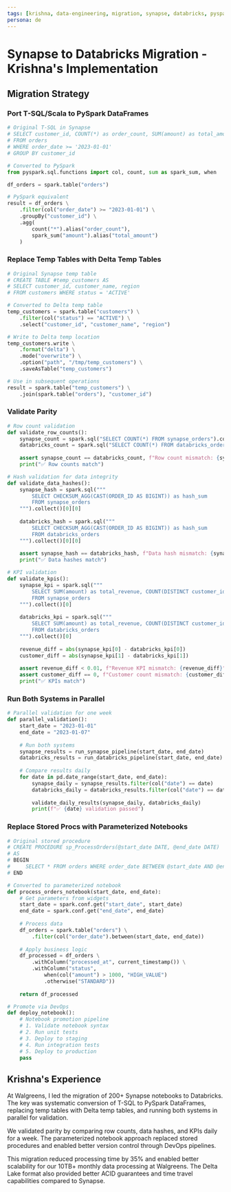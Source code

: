 ```yaml
---
tags: [krishna, data-engineering, migration, synapse, databricks, pyspark, t-sql]
persona: de
---
```


# Synapse to Databricks Migration - Krishna's Implementation

## Migration Strategy

### Port T-SQL/Scala to PySpark DataFrames
```python
# Original T-SQL in Synapse
# SELECT customer_id, COUNT(*) as order_count, SUM(amount) as total_amount
# FROM orders 
# WHERE order_date >= '2023-01-01'
# GROUP BY customer_id

# Converted to PySpark
from pyspark.sql.functions import col, count, sum as spark_sum, when

df_orders = spark.table("orders")

# PySpark equivalent
result = df_orders \
    .filter(col("order_date") >= "2023-01-01") \
    .groupBy("customer_id") \
    .agg(
        count("*").alias("order_count"),
        spark_sum("amount").alias("total_amount")
    )
```

### Replace Temp Tables with Delta Temp Tables
```python
# Original Synapse temp table
# CREATE TABLE #temp_customers AS
# SELECT customer_id, customer_name, region
# FROM customers WHERE status = 'ACTIVE'

# Converted to Delta temp table
temp_customers = spark.table("customers") \
    .filter(col("status") == "ACTIVE") \
    .select("customer_id", "customer_name", "region")

# Write to Delta temp location
temp_customers.write \
    .format("delta") \
    .mode("overwrite") \
    .option("path", "/tmp/temp_customers") \
    .saveAsTable("temp_customers")

# Use in subsequent operations
result = spark.table("temp_customers") \
    .join(spark.table("orders"), "customer_id")
```

### Validate Parity
```python
# Row count validation
def validate_row_counts():
    synapse_count = spark.sql("SELECT COUNT(*) FROM synapse_orders").collect()[0][0]
    databricks_count = spark.sql("SELECT COUNT(*) FROM databricks_orders").collect()[0][0]
    
    assert synapse_count == databricks_count, f"Row count mismatch: {synapse_count} vs {databricks_count}"
    print("✅ Row counts match")

# Hash validation for data integrity
def validate_data_hashes():
    synapse_hash = spark.sql("""
        SELECT CHECKSUM_AGG(CAST(ORDER_ID AS BIGINT)) as hash_sum
        FROM synapse_orders
    """).collect()[0][0]
    
    databricks_hash = spark.sql("""
        SELECT CHECKSUM_AGG(CAST(ORDER_ID AS BIGINT)) as hash_sum
        FROM databricks_orders
    """).collect()[0][0]
    
    assert synapse_hash == databricks_hash, f"Data hash mismatch: {synapse_hash} vs {databricks_hash}"
    print("✅ Data hashes match")

# KPI validation
def validate_kpis():
    synapse_kpi = spark.sql("""
        SELECT SUM(amount) as total_revenue, COUNT(DISTINCT customer_id) as unique_customers
        FROM synapse_orders
    """).collect()[0]
    
    databricks_kpi = spark.sql("""
        SELECT SUM(amount) as total_revenue, COUNT(DISTINCT customer_id) as unique_customers
        FROM databricks_orders
    """).collect()[0]
    
    revenue_diff = abs(synapse_kpi[0] - databricks_kpi[0])
    customer_diff = abs(synapse_kpi[1] - databricks_kpi[1])
    
    assert revenue_diff < 0.01, f"Revenue KPI mismatch: {revenue_diff}"
    assert customer_diff == 0, f"Customer count mismatch: {customer_diff}"
    print("✅ KPIs match")
```

### Run Both Systems in Parallel
```python
# Parallel validation for one week
def parallel_validation():
    start_date = "2023-01-01"
    end_date = "2023-01-07"
    
    # Run both systems
    synapse_results = run_synapse_pipeline(start_date, end_date)
    databricks_results = run_databricks_pipeline(start_date, end_date)
    
    # Compare results daily
    for date in pd.date_range(start_date, end_date):
        synapse_daily = synapse_results.filter(col("date") == date)
        databricks_daily = databricks_results.filter(col("date") == date)
        
        validate_daily_results(synapse_daily, databricks_daily)
        print(f"✅ {date} validation passed")
```

### Replace Stored Procs with Parameterized Notebooks
```python
# Original stored procedure
# CREATE PROCEDURE sp_ProcessOrders(@start_date DATE, @end_date DATE)
# AS
# BEGIN
#     SELECT * FROM orders WHERE order_date BETWEEN @start_date AND @end_date
# END

# Converted to parameterized notebook
def process_orders_notebook(start_date, end_date):
    # Get parameters from widgets
    start_date = spark.conf.get("start_date", start_date)
    end_date = spark.conf.get("end_date", end_date)
    
    # Process data
    df_orders = spark.table("orders") \
        .filter(col("order_date").between(start_date, end_date))
    
    # Apply business logic
    df_processed = df_orders \
        .withColumn("processed_at", current_timestamp()) \
        .withColumn("status", 
            when(col("amount") > 1000, "HIGH_VALUE")
            .otherwise("STANDARD"))
    
    return df_processed

# Promote via DevOps
def deploy_notebook():
    # Notebook promotion pipeline
    # 1. Validate notebook syntax
    # 2. Run unit tests
    # 3. Deploy to staging
    # 4. Run integration tests
    # 5. Deploy to production
    pass
```

## Krishna's Experience

At Walgreens, I led the migration of 200+ Synapse notebooks to Databricks. The key was systematic conversion of T-SQL to PySpark DataFrames, replacing temp tables with Delta temp tables, and running both systems in parallel for validation.

We validated parity by comparing row counts, data hashes, and KPIs daily for a week. The parameterized notebook approach replaced stored procedures and enabled better version control through DevOps pipelines.

This migration reduced processing time by 35% and enabled better scalability for our 10TB+ monthly data processing at Walgreens. The Delta Lake format also provided better ACID guarantees and time travel capabilities compared to Synapse.
